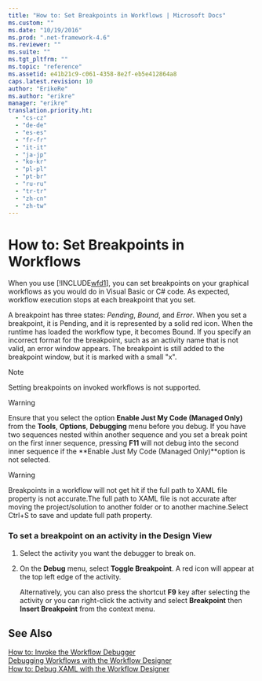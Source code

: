 ```yaml
---
title: "How to: Set Breakpoints in Workflows | Microsoft Docs"
ms.custom: ""
ms.date: "10/19/2016"
ms.prod: ".net-framework-4.6"
ms.reviewer: ""
ms.suite: ""
ms.tgt_pltfrm: ""
ms.topic: "reference"
ms.assetid: e41b21c9-c061-4358-8e2f-eb5e412864a8
caps.latest.revision: 10
author: "ErikeRe"
ms.author: "erikre"
manager: "erikre"
translation.priority.ht: 
  - "cs-cz"
  - "de-de"
  - "es-es"
  - "fr-fr"
  - "it-it"
  - "ja-jp"
  - "ko-kr"
  - "pl-pl"
  - "pt-br"
  - "ru-ru"
  - "tr-tr"
  - "zh-cn"
  - "zh-tw"
---
```

# How to: Set Breakpoints in Workflows
When you use [!INCLUDE[wfd1](../workflow-designer/includes/wfd1_md.md)], you can set breakpoints on your graphical workflows as you would do in Visual Basic or C# code. As expected, workflow execution stops at each breakpoint that you set.  
  
 A breakpoint has three states: *Pending*, *Bound*, and *Error*. When you set a breakpoint, it is Pending, and it is represented by a solid red icon. When the runtime has loaded the workflow type, it becomes Bound. If you specify an incorrect format for the breakpoint, such as an activity name that is not valid, an error window appears. The breakpoint is still added to the breakpoint window, but it is marked with a small "x".  
  
> [!NOTE]
>  Setting breakpoints on invoked workflows is not supported.  
  
> [!WARNING]
>  Ensure that you select the option **Enable Just My Code (Managed Only)** from the **Tools**, **Options**, **Debugging** menu before you debug. If you have two sequences nested within another sequence and you set a break point on the first inner sequence, pressing **F11** will not debug into the second inner sequence if the **Enable Just My Code (Managed Only)**option is not selected.  
  
> [!WARNING]
>  Breakpoints in a workflow will not get hit if the full path to XAML file property is not accurate.The full path to XAML file is not accurate after moving the project/solution to another folder or to another machine.Select Ctrl+S to save and update full path property.  
  
### To set a breakpoint on an activity in the Design View  
  
1.  Select the activity you want the debugger to break on.  
  
2.  On the **Debug** menu, select **Toggle Breakpoint**. A red icon will appear at the top left edge of the activity.  
  
     Alternatively, you can also press the shortcut **F9** key after selecting the activity or you can right-click the activity and select **Breakpoint** then **Insert Breakpoint** from the context menu.  
  
## See Also  
 [How to: Invoke the Workflow Debugger](../workflow-designer/how-to-invoke-the-workflow-debugger.md)   
 [Debugging Workflows with the Workflow Designer](../workflow-designer/debugging-workflows-with-the-workflow-designer.md)   
 [How to: Debug XAML with the Workflow Designer](../workflow-designer/how-to-debug-xaml-with-the-workflow-designer.md)